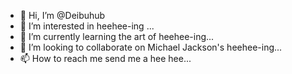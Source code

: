 - 👋 Hi, I’m @Deibuhub
- 👀 I’m interested in heehee-ing ...
- 🌱 I’m currently learning the art of heehee-ing...
- 💞️ I’m looking to collaborate on Michael Jackson's heehee-ing...
- 📫 How to reach me send me a hee hee...

<!---
Deibuhub/Deibuhub is a ✨ special ✨ repository because its `README.md` (this file) appears on your GitHub profile.
You can click the Preview link to take a look at your changes.
--->
